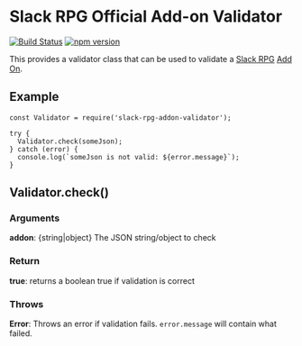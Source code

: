 # Slack RPG Official Add-on Validator
[![Build Status](https://travis-ci.org/slack-rpg/addon-validator.svg?branch=master)](https://travis-ci.org/slack-rpg/addon-validator) [![npm version](https://badge.fury.io/js/slack-rpg-addon-validator.svg)](https://badge.fury.io/js/slack-rpg-addon-validator)

This provides a validator class that can be used to validate a [Slack RPG](https://github.com/slack-rpg/slack-rpg)  [Add On](https://github.com/slack-rpg/addon-official).

## Example

```
const Validator = require('slack-rpg-addon-validator');

try {
  Validator.check(someJson);
} catch (error) {
  console.log(`someJson is not valid: ${error.message}`);
}
```

## Validator.check()
### Arguments
**addon**: {string|object} The JSON string/object to check

### Return
**true**: returns a boolean true if validation is correct

### Throws
**Error**: Throws an error if validation fails. `error.message` will contain what failed.
